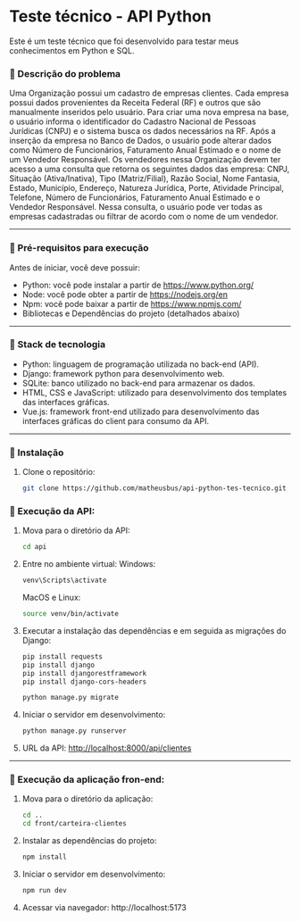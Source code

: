 # Teste técnico - API Python

Este é um teste técnico que foi desenvolvido para testar meus conhecimentos em Python e SQL.

### :large_orange_diamond: Descrição do problema
Uma Organização possui um cadastro de empresas clientes. Cada empresa possui dados provenientes da Receita Federal (RF) e outros que são manualmente inseridos pelo usuário. Para criar uma nova empresa na base, o usuário informa o identificador do Cadastro Nacional de Pessoas Jurídicas (CNPJ) e o sistema busca os dados necessários na RF. Após a inserção da empresa no Banco de Dados, o usuário pode alterar dados como Número de Funcionários, Faturamento Anual Estimado e o nome de um Vendedor Responsável.
Os vendedores nessa Organização devem ter acesso a uma consulta que retorna os seguintes dados das empresa: CNPJ, Situação (Ativa/Inativa), Tipo (Matriz/Filial), Razão Social, Nome Fantasia, Estado, Município, Endereço, Natureza Jurídica, Porte, Atividade Principal, Telefone, Número de Funcionários, Faturamento Anual Estimado e o Vendedor Responsável. Nessa consulta, o usuário pode ver todas as empresas cadastradas ou filtrar de acordo com o nome de um vendedor.

---

### :large_orange_diamond: Pré-requisitos para execução
Antes de iniciar, você deve possuir:

- Python: você pode instalar a partir de https://www.python.org/
- Node: você pode obter a partir de https://nodejs.org/en
- Npm: você pode baixar a partir de https://www.npmjs.com/
- Bibliotecas e Dependências do projeto (detalhados abaixo)

---

### :large_orange_diamond: Stack de tecnologia
- Python: linguagem de programação utilizada no back-end (API).
- Django: framework python para desenvolvimento web.
- SQLite: banco utilizado no back-end para armazenar os dados.
- HTML, CSS e JavaScript: utilizado para desenvolvimento dos templates das interfaces gráficas.
- Vue.js: framework front-end utilizado para desenvolvimento das interfaces gráficas do client para consumo da API.

---

### :large_orange_diamond: Instalação
1. Clone o repositório:
   ```bash
   git clone https://github.com/matheusbus/api-python-tes-tecnico.git
   ```

### :large_orange_diamond: Execução da API:
1. Mova para o diretório da API:
   ```bash
   cd api
   ```
2. Entre no ambiente virtual:
   Windows:
   ```bash
   venv\Scripts\activate
   ```
   MacOS e Linux:
   ```bash
   source venv/bin/activate
   ```
4. Executar a instalação das dependências e em seguida as migrações do Django:
   ```bash
   pip install requests
   pip install django
   pip install djangorestframework
   pip install django-cors-headers
   
   python manage.py migrate
   ```
5. Iniciar o servidor em desenvolvimento:
   ```bash
   python manage.py runserver
   ```
6. URL da API: [http://localhost:8000/api/clientes](http://localhost:8000/api/clientes/)

---

### :large_orange_diamond: Execução da aplicação fron-end:
1. Mova para o diretório da aplicação:
   ```bash
   cd ..
   cd front/carteira-clientes
   ```
2. Instalar as dependências do projeto:
   ```bash
   npm install
   ```
3. Iniciar o servidor em desenvolvimento:
   ```bash
   npm run dev
   ```
5. Acessar via navegador: http://localhost:5173
